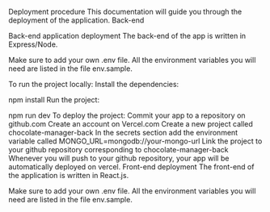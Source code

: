 Deployment procedure
This documentation will guide you through the deployment of the application. Back-end 

Back-end application deployment
The back-end of the app is written in Express/Node.

Make sure to add your own .env file. All the environment variables you will need are listed in the file env.sample.

To run the project locally:
Install the dependencies:

npm install
Run the project:

npm run dev
To deploy the project:
Commit your app to a repository on github.com
Create an account on Vercel.com
Create a new project called chocolate-manager-back
In the secrets section add the environment variable called MONGO_URL=mongodb://your-mongo-url
Link the project to your github repository corresponding to chocolate-manager-back
Whenever you will push to your github repository, your app will be automatically deployed on vercel.
Front-end deployment
The front-end of the application is written in React.js.

Make sure to add your own .env file. All the environment variables you will need are listed in the file env.sample.

